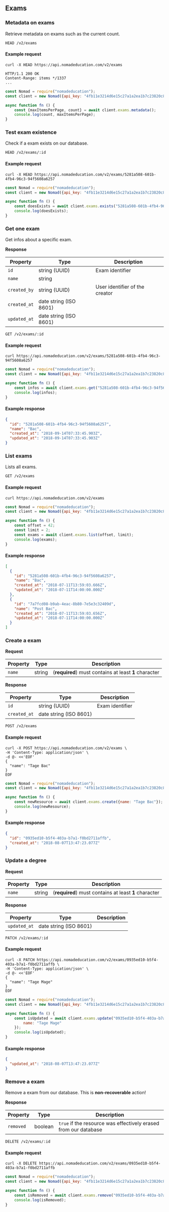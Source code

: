 ## Exams

### Metadata on exams

Retrieve metadata on exams such as the current count.

```endpoint
HEAD /v2/exams
```

#### Example request

```curl
curl -X HEAD https://api.nomadeducation.com/v2/exams

HTTP/1.1 200 OK
Content-Range: items */1337
...
```

```javascript
const Nomad = require("nomadeducation");
const client = new Nomad({api_key: "4fb11e3214d6e15c27a1a2ea1b7c23820c8bada4"});

async function fn () {
    const {maxItemsPerPage, count} = await client.exams.metadata();
    console.log(count, maxItemsPerPage);
}
```

### Test exam existence

Check if a exam exists on our database.

```endpoint
HEAD /v2/exams/:id
```

#### Example request

```curl
curl -X HEAD https://api.nomadeducation.com/v2/exams/5281a508-601b-4fb4-96c3-94f5608a6257
```

```javascript
const Nomad = require("nomadeducation");
const client = new Nomad({api_key: "4fb11e3214d6e15c27a1a2ea1b7c23820c8bada4"});

async function fn () {
    const doesExists = await client.exams.exists("5281a508-601b-4fb4-96c3-94f5608a6257");
    console.log(doesExists);
}
```

### Get one exam

Get infos about a specific exam.

**Response**

Property | Type | Description
---|---|---
`id` | string (UUID) | Exam identifier
`name` | string |
`created_by` | string (UUID) | User identifier of the creator
`created_at` | date string (ISO 8601) |
`updated_at` | date string (ISO 8601) |

```endpoint
GET /v2/exams/:id
```

#### Example request

```curl
curl https://api.nomadeducation.com/v2/exams/5281a508-601b-4fb4-96c3-94f5608a6257
```

```javascript
const Nomad = require("nomadeducation");
const client = new Nomad({api_key: "4fb11e3214d6e15c27a1a2ea1b7c23820c8bada4"});

async function fn () {
    const infos = await client.exams.get("5281a508-601b-4fb4-96c3-94f5608a6257");
    console.log(infos);
}
```

#### Example response

```json
{
  "id": "5281a508-601b-4fb4-96c3-94f5608a6257",
  "name": "Bac",
  "created_at": "2018-09-14T07:33:45.903Z",
  "updated_at": "2018-09-14T07:33:45.903Z"
}
```

### List exams

Lists all exams.

```endpoint
GET /v2/exams
```

#### Example request

```curl
curl https://api.nomadeducation.com/v2/exams
```

```javascript
const Nomad = require("nomadeducation");
const client = new Nomad({api_key: "4fb11e3214d6e15c27a1a2ea1b7c23820c8bada4"});

async function fn () {
    const offset = 42;
    const limit = 2;
    const exams = await client.exams.list(offset, limit);
    console.log(exams);
}
```

#### Example response

```json
[
  {
    "id": "5281a508-601b-4fb4-96c3-94f5608a6257",
    "name": "Bac",
    "created_at": "2018-07-11T13:59:03.666Z",
    "updated_at": "2018-07-11T14:00:00.000Z"
  },
  {
    "id": "7a7fcd08-b9ab-4eac-8b80-7e5e3c32409d",
    "name": "Post Bac",
    "created_at": "2018-07-11T13:59:03.656Z",
    "updated_at": "2018-07-11T14:00:00.000Z"
  }
]
```

### Create a exam

**Request**

Property | Type | Description
---|---|---
`name` | string | (**required**) must contains at least **1** character

**Response**

Property | Type | Description
---|---|---
`id` | string (UUID) | Exam identifier
`created_at` | date string (ISO 8601) |

```endpoint
POST /v2/exams
```

#### Example request

```curl
curl -X POST https://api.nomadeducation.com/v2/exams \
-H 'Content-Type: application/json' \
-d @- <<'EOF'
{
  "name": "Tage Bac"
}
EOF
```

```javascript
const Nomad = require("nomadeducation");
const client = new Nomad({api_key: "4fb11e3214d6e15c27a1a2ea1b7c23820c8bada4"});

async function fn () {
    const newResource = await client.exams.create({name: "Tage Bac"});
    console.log(newResource);
}
```

#### Example response

```json
{
  "id": "0935ed10-b5f4-403a-b7a1-f0bd2711affb",
  "created_at": "2018-08-07T13:47:23.077Z"
}
```

### Update a degree

**Request**

Property | Type | Description
---|---|---
`name` | string | (**required**) must contains at least **1** character

**Response**

Property | Type | Description
---|---|---
`updated_at` | date string (ISO 8601) |

```endpoint
PATCH /v2/exams/:id
```

#### Example request

```curl
curl -X PATCH https://api.nomadeducation.com/v2/exams/0935ed10-b5f4-403a-b7a1-f0bd2711affb \
-H 'Content-Type: application/json' \
-d @- <<'EOF'
{
  "name": "Tage Mage"
}
EOF
```

```javascript
const Nomad = require("nomadeducation");
const client = new Nomad({api_key: "4fb11e3214d6e15c27a1a2ea1b7c23820c8bada4"});

async function fn () {
    const isUpdated = await client.exams.update("0935ed10-b5f4-403a-b7a1-f0bd2711affb", {
        name: "Tage Mage"
    });
    console.log(isUpdated);
}
```

#### Example response

```json
{
  "updated_at": "2018-08-07T13:47:23.077Z"
}
```

### Remove a exam

Remove a exam from our database. This is **non-recoverable** action!

**Response**

Property | Type | Description
---|---|---
`removed` | boolean | `true` if the resource was effectively erased from our database

```endpoint
DELETE /v2/exams/:id
```

#### Example request

```curl
curl -X DELETE https://api.nomadeducation.com/v2/exams/0935ed10-b5f4-403a-b7a1-f0bd2711affb
```

```javascript
const Nomad = require("nomadeducation");
const client = new Nomad({api_key: "4fb11e3214d6e15c27a1a2ea1b7c23820c8bada4"});

async function fn () {
    const isRemoved = await client.exams.remove("0935ed10-b5f4-403a-b7a1-f0bd2711affb");
    console.log(isRemoved);
}
```

